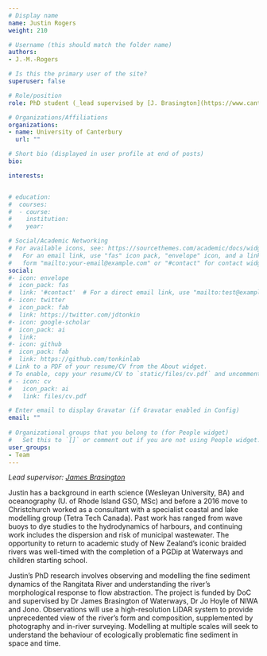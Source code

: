 ```yaml
---
# Display name
name: Justin Rogers 
weight: 210

# Username (this should match the folder name)
authors:
- J.-M.-Rogers

# Is this the primary user of the site?
superuser: false

# Role/position
role: PhD student (_lead supervised by [J. Brasington](https://www.canterbury.ac.nz/science/schools-and-departments/earth-and-environment/contact-us/academic-staff/james-brasington.html)_)

# Organizations/Affiliations
organizations:
- name: University of Canterbury
  url: ""

# Short bio (displayed in user profile at end of posts)
bio: 

interests:


# education:
#  courses:
#  - course: 
#    institution: 
#    year: 

# Social/Academic Networking
# For available icons, see: https://sourcethemes.com/academic/docs/widgets/#icons
#   For an email link, use "fas" icon pack, "envelope" icon, and a link in the
#   form "mailto:your-email@example.com" or "#contact" for contact widget.
social:
#- icon: envelope
#  icon_pack: fas
#  link: '#contact'  # For a direct email link, use "mailto:test@example.org".
#- icon: twitter
#  icon_pack: fab
#  link: https://twitter.com/jdtonkin
#- icon: google-scholar
#  icon_pack: ai
#  link: 
#- icon: github
#  icon_pack: fab
#  link: https://github.com/tonkinlab
# Link to a PDF of your resume/CV from the About widget.
# To enable, copy your resume/CV to `static/files/cv.pdf` and uncomment the lines below.  
# - icon: cv
#   icon_pack: ai
#   link: files/cv.pdf

# Enter email to display Gravatar (if Gravatar enabled in Config)
email: ""
  
# Organizational groups that you belong to (for People widget)
#   Set this to `[]` or comment out if you are not using People widget.  
user_groups:
- Team
---
```


_Lead supervisor: [James Brasington](https://www.canterbury.ac.nz/science/schools-and-departments/earth-and-environment/contact-us/academic-staff/james-brasington.html)_


Justin has a background in earth science (Wesleyan University, BA) and oceanography (U. of Rhode Island GSO, MSc) and before a 2016 move to Christchurch worked as a consultant with a specialist coastal and lake modelling group (Tetra Tech Canada). Past work has ranged from wave buoys to dye studies to the hydrodynamics of harbours, and continuing work includes the dispersion and risk of municipal wastewater. The opportunity to return to academic study of New Zealand’s iconic braided rivers was well-timed with the completion of a PGDip at Waterways and children starting school.
 
Justin’s PhD research involves observing and modelling the fine sediment dynamics of the Rangitata River and understanding the river’s morphological response to flow abstraction. The project is funded by DoC and supervised by Dr James Brasington of Waterways, Dr Jo Hoyle of NIWA and Jono. Observations will use a high-resolution LiDAR system to provide unprecedented view of the river’s form and composition, supplemented by photography and in-river surveying. Modelling at multiple scales will seek to understand the behaviour of ecologically problematic fine sediment in space and time.
